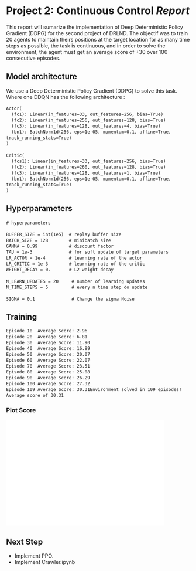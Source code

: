 # Project 2: Continuous Control *Report*

This report will sumarize the implementation of Deep Deterministic Policy Gradient (DDPG) for the second project of DRLND.
The objectif was to train 20 agents to maintain theirs positions at the target location for as many time steps as possible, the task is continuous, and in order to solve the environment, the agent must get an average score of +30 over 100 consecutive episodes.


## Model architecture

We use a Deep Deterministic Policy Gradient (DDPG) to solve this task. 
Where one DDQN has the following architecture : 

```
Actor(
  (fc1): Linear(in_features=33, out_features=256, bias=True)
  (fc2): Linear(in_features=256, out_features=128, bias=True)
  (fc3): Linear(in_features=128, out_features=4, bias=True)
  (bn1): BatchNorm1d(256, eps=1e-05, momentum=0.1, affine=True, track_running_stats=True)
)

Critic(
  (fcs1): Linear(in_features=33, out_features=256, bias=True)
  (fc2): Linear(in_features=260, out_features=128, bias=True)
  (fc3): Linear(in_features=128, out_features=1, bias=True)
  (bn1): BatchNorm1d(256, eps=1e-05, momentum=0.1, affine=True, track_running_stats=True)
)
```

## Hyperparameters

```
# hyperparameters

BUFFER_SIZE = int(1e5)  # replay buffer size
BATCH_SIZE = 128        # minibatch size
GAMMA = 0.99            # discount factor
TAU = 1e-3              # for soft update of target parameters
LR_ACTOR = 1e-4         # learning rate of the actor 
LR_CRITIC = 1e-3        # learning rate of the critic
WEIGHT_DECAY = 0.       # L2 weight decay

N_LEARN_UPDATES = 20     # number of learning updates
N_TIME_STEPS = 5         # every n time step do update

SIGMA = 0.1              # Change the sigma Noise

```

## Training

```
Episode 10	Average Score: 2.96
Episode 20	Average Score: 6.81
Episode 30	Average Score: 11.90
Episode 40	Average Score: 16.89
Episode 50	Average Score: 20.07
Episode 60	Average Score: 22.07
Episode 70	Average Score: 23.51
Episode 80	Average Score: 25.08
Episode 90	Average Score: 26.29
Episode 100	Average Score: 27.32
Episode 109	Average Score: 30.31Environment solved in 109 episodes! Average score of 30.31
```

### Plot Score 
![DDQN.png](DDQN.png)

## Next Step

* Implement PPO.
* Implement Crawler.ipynb
